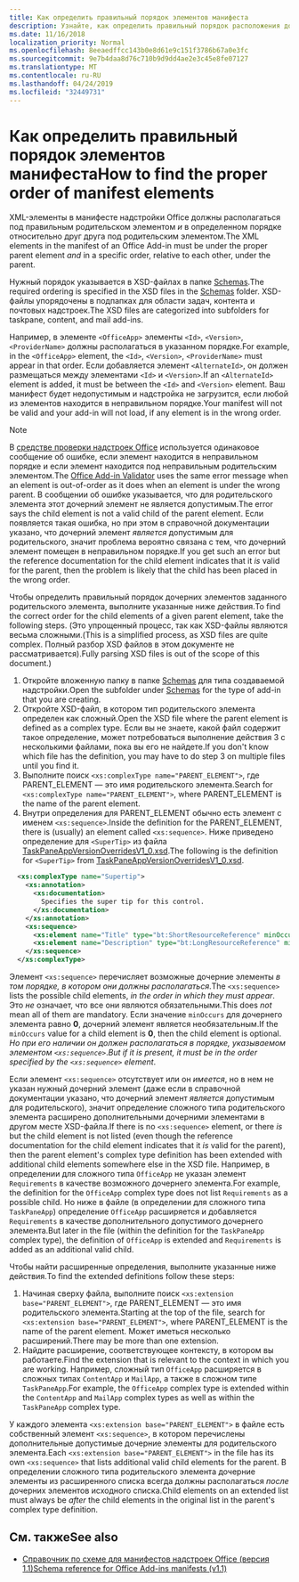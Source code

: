 ```yaml
---
title: Как определить правильный порядок элементов манифеста
description: Узнайте, как определить правильный порядок расположения дочерних элементов в родительском элементе.
ms.date: 11/16/2018
localization_priority: Normal
ms.openlocfilehash: 8eeaedffcc143b0e8d61e9c151f3786b67a0e3fc
ms.sourcegitcommit: 9e7b4daa8d76c710b9d9dd4ae2e3c45e8fe07127
ms.translationtype: MT
ms.contentlocale: ru-RU
ms.lasthandoff: 04/24/2019
ms.locfileid: "32449731"
---
```

# <a name="how-to-find-the-proper-order-of-manifest-elements"></a><span data-ttu-id="3c48f-103">Как определить правильный порядок элементов манифеста</span><span class="sxs-lookup"><span data-stu-id="3c48f-103">How to find the proper order of manifest elements</span></span>

<span data-ttu-id="3c48f-104">XML-элементы в манифесте надстройки Office должны располагаться под правильным родительском элементом *и* в определенном порядке относительно друг друга под родительским элементом.</span><span class="sxs-lookup"><span data-stu-id="3c48f-104">The XML elements in the manifest of an Office Add-in must be under the proper parent element *and* in a specific order, relative to each other, under the parent.</span></span>

<span data-ttu-id="3c48f-105">Нужный порядок указывается в XSD-файлах в папке [Schemas](https://github.com/OfficeDev/office-js-docs-pr/tree/master/docs/overview/schemas).</span><span class="sxs-lookup"><span data-stu-id="3c48f-105">The required ordering is specified in the XSD files in the [Schemas](https://github.com/OfficeDev/office-js-docs-pr/tree/master/docs/overview/schemas) folder.</span></span> <span data-ttu-id="3c48f-106">XSD-файлы упорядочены в подпапках для области задач, контента и почтовых надстроек.</span><span class="sxs-lookup"><span data-stu-id="3c48f-106">The XSD files are categorized into subfolders for taskpane, content, and mail add-ins.</span></span>

<span data-ttu-id="3c48f-107">Например, в элементе `<OfficeApp>` элементы `<Id>`, `<Version>`, `<ProviderName>` должны располагаться в указанном порядке.</span><span class="sxs-lookup"><span data-stu-id="3c48f-107">For example, in the `<OfficeApp>` element, the `<Id>`, `<Version>`, `<ProviderName>` must appear in that order.</span></span> <span data-ttu-id="3c48f-108">Если добавляется элемент `<AlternateId>`, он должен размещаться между элементами `<Id>` и `<Version>`.</span><span class="sxs-lookup"><span data-stu-id="3c48f-108">If an `<AlternateId>` element is added, it must be between the `<Id>` and `<Version>` element.</span></span> <span data-ttu-id="3c48f-109">Ваш манифест будет недопустимым и надстройка не загрузится, если любой из элементов находится в неправильном порядке.</span><span class="sxs-lookup"><span data-stu-id="3c48f-109">Your manifest will not be valid and your add-in will not load, if any element is in the wrong order.</span></span>

> [!NOTE]
> <span data-ttu-id="3c48f-110">В [средстве проверки надстроек Office](/office/dev/add-ins/testing/troubleshoot-manifest#validate-your-manifest-with-the-office-add-in-validator) используется одинаковое сообщение об ошибке, если элемент находится в неправильном порядке и если элемент находится под неправильным родительским элементом.</span><span class="sxs-lookup"><span data-stu-id="3c48f-110">The [Office Add-in Validator](/office/dev/add-ins/testing/troubleshoot-manifest#validate-your-manifest-with-the-office-add-in-validator) uses the same error message when an element is out-of-order as it does when an element is under the wrong parent.</span></span> <span data-ttu-id="3c48f-111">В сообщении об ошибке указывается, что для родительского элемента этот дочерний элемент не является допустимым.</span><span class="sxs-lookup"><span data-stu-id="3c48f-111">The error says the child element is not a valid child of the parent element.</span></span> <span data-ttu-id="3c48f-112">Если появляется такая ошибка, но при этом в справочной документации указано, что дочерний элемент *является* допустимым для родительского, значит проблема вероятно связана с тем, что дочерний элемент помещен в неправильном порядке.</span><span class="sxs-lookup"><span data-stu-id="3c48f-112">If you get such an error but the reference documentation for the child element indicates that it *is* valid for the parent, then the problem is likely that the child has been placed in the wrong order.</span></span>

<span data-ttu-id="3c48f-113">Чтобы определить правильный порядок дочерних элементов заданного родительского элемента, выполните указанные ниже действия.</span><span class="sxs-lookup"><span data-stu-id="3c48f-113">To find the correct order for the child elements of a given parent element, take the following steps.</span></span> <span data-ttu-id="3c48f-114">(Это упрощенный процесс, так как XSD-файлы являются весьма сложными.</span><span class="sxs-lookup"><span data-stu-id="3c48f-114">(This is a simplified process, as XSD files are quite complex.</span></span> <span data-ttu-id="3c48f-115">Полный разбор XSD файлов в этом документе не рассматривается).</span><span class="sxs-lookup"><span data-stu-id="3c48f-115">Fully parsing XSD files is out of the scope of this document.)</span></span>

1. <span data-ttu-id="3c48f-116">Откройте вложенную папку в папке [Schemas](https://github.com/OfficeDev/office-js-docs-pr/tree/master/docs/overview/schemas) для типа создаваемой надстройки.</span><span class="sxs-lookup"><span data-stu-id="3c48f-116">Open the subfolder under [Schemas](https://github.com/OfficeDev/office-js-docs-pr/tree/master/docs/overview/schemas) for the type of add-in that you are creating.</span></span> 
2. <span data-ttu-id="3c48f-117">Откройте XSD-файл, в котором тип родительского элемента определен как сложный.</span><span class="sxs-lookup"><span data-stu-id="3c48f-117">Open the XSD file where the parent element is defined as a complex type.</span></span> <span data-ttu-id="3c48f-118">Если вы не знаете, какой файл содержит такое определение, может потребоваться выполнение действия 3 с несколькими файлами, пока вы его не найдете.</span><span class="sxs-lookup"><span data-stu-id="3c48f-118">If you don't know which file has the definition, you may have to do step 3 on multiple files until you find it.</span></span>
3. <span data-ttu-id="3c48f-119">Выполните поиск `<xs:complexType name="PARENT_ELEMENT">`, где PARENT_ELEMENT — это имя родительского элемента.</span><span class="sxs-lookup"><span data-stu-id="3c48f-119">Search for `<xs:complexType name="PARENT_ELEMENT">`, where PARENT_ELEMENT is the name of the parent element.</span></span>
4. <span data-ttu-id="3c48f-120">Внутри определения для PARENT_ELEMENT обычно есть элемент с именем `<xs:sequence>`.</span><span class="sxs-lookup"><span data-stu-id="3c48f-120">Inside the definition for the PARENT_ELEMENT, there is (usually) an element called `<xs:sequence>`.</span></span> <span data-ttu-id="3c48f-121">Ниже приведено определение для `<SuperTip>` из файла [TaskPaneAppVersionOverridesV1_0.xsd](https://raw.githubusercontent.com/OfficeDev/office-js-docs-pr/master/docs/overview/schemas/taskpane/TaskPaneAppVersionOverridesV1_0.xsd).</span><span class="sxs-lookup"><span data-stu-id="3c48f-121">The following is the definition for `<SuperTip>` from [TaskPaneAppVersionOverridesV1_0.xsd](https://raw.githubusercontent.com/OfficeDev/office-js-docs-pr/master/docs/overview/schemas/taskpane/TaskPaneAppVersionOverridesV1_0.xsd).</span></span>

```xml
  <xs:complexType name="Supertip">
    <xs:annotation>
      <xs:documentation>
        Specifies the super tip for this control.
      </xs:documentation>
    </xs:annotation>
    <xs:sequence>
      <xs:element name="Title" type="bt:ShortResourceReference" minOccurs="1" maxOccurs="1" />
      <xs:element name="Description" type="bt:LongResourceReference" minOccurs="1" maxOccurs="1" />
    </xs:sequence>
  </xs:complexType>
```

<span data-ttu-id="3c48f-122">Элемент `<xs:sequence>` перечисляет возможные дочерние элементы *в том порядке, в котором они должны располагаться*.</span><span class="sxs-lookup"><span data-stu-id="3c48f-122">The `<xs:sequence>` lists the possible child elements, *in the order in which they must appear*.</span></span> <span data-ttu-id="3c48f-123">Это *не* означает, что все они являются обязательными.</span><span class="sxs-lookup"><span data-stu-id="3c48f-123">This does *not* mean all of them are mandatory.</span></span> <span data-ttu-id="3c48f-124">Если значение `minOccurs` для дочернего элемента равно **0**, дочерний элемент является необязательным.</span><span class="sxs-lookup"><span data-stu-id="3c48f-124">If the `minOccurs` value for a child element is **0**, then the child element is optional.</span></span> <span data-ttu-id="3c48f-125">*Но при его наличии он должен располагаться в порядке, указываемом элементом `<xs:sequence>`*.</span><span class="sxs-lookup"><span data-stu-id="3c48f-125">*But if it is present, it must be in the order specified by the `<xs:sequence>` element*.</span></span>

<span data-ttu-id="3c48f-126">Если элемент `<xs:sequence>` отсутствует или он *имеется*, но в нем не указан нужный дочерний элемент (даже если в справочной документации указано, что дочерний элемент *является* допустимым для родительского), значит определение сложного типа родительского элемента расширено дополнительными дочерними элементами в другом месте XSD-файла.</span><span class="sxs-lookup"><span data-stu-id="3c48f-126">If there is no `<xs:sequence>` element, or there *is* but the child element is not listed (even though the reference documentation for the child element indicates that it *is* valid for the parent), then the parent element's complex type definition has been extended with additional child elements somewhere else in the XSD file.</span></span> <span data-ttu-id="3c48f-127">Например, в определении для сложного типа `OfficeApp` не указан элемент `Requirements` в качестве возможного дочернего элемента.</span><span class="sxs-lookup"><span data-stu-id="3c48f-127">For example, the definition for the `OfficeApp` complex type does not list `Requirements` as a possible child.</span></span> <span data-ttu-id="3c48f-128">Но ниже в файле (в определении для сложного типа `TaskPaneApp`) определение `OfficeApp` расширяется и добавляется `Requirements` в качестве дополнительного допустимого дочернего элемента.</span><span class="sxs-lookup"><span data-stu-id="3c48f-128">But later in the file (within the definition for the `TaskPaneApp` complex type), the definition of `OfficeApp` is extended and `Requirements` is added as an additional valid child.</span></span>

<span data-ttu-id="3c48f-129">Чтобы найти расширенные определения, выполните указанные ниже действия.</span><span class="sxs-lookup"><span data-stu-id="3c48f-129">To find the extended definitions follow these steps:</span></span>

1. <span data-ttu-id="3c48f-130">Начиная сверху файла, выполните поиск `<xs:extension base="PARENT_ELEMENT">`, где PARENT_ELEMENT — это имя родительского элемента.</span><span class="sxs-lookup"><span data-stu-id="3c48f-130">Starting at the top of the file, search for `<xs:extension base="PARENT_ELEMENT">`, where PARENT_ELEMENT is the name of the parent element.</span></span> <span data-ttu-id="3c48f-131">Может иметься несколько расширений.</span><span class="sxs-lookup"><span data-stu-id="3c48f-131">There may be more than one extension.</span></span>
2. <span data-ttu-id="3c48f-132">Найдите расширение, соответствующее контексту, в котором вы работаете.</span><span class="sxs-lookup"><span data-stu-id="3c48f-132">Find the extension that is relevant to the context in which you are working.</span></span> <span data-ttu-id="3c48f-133">Например, сложный тип `OfficeApp` расширяется в сложных типах `ContentApp` и `MailApp`, а также в сложном типе `TaskPaneApp`.</span><span class="sxs-lookup"><span data-stu-id="3c48f-133">For example, the `OfficeApp` complex type is extended within the `ContentApp` and `MailApp` complex types as well as within the `TaskPaneApp` complex type.</span></span>

<span data-ttu-id="3c48f-134">У каждого элемента `<xs:extension base="PARENT_ELEMENT">` в файле есть собственный элемент `<xs:sequence>`, в котором перечислены дополнительные допустимые дочерние элементы для родительского элемента.</span><span class="sxs-lookup"><span data-stu-id="3c48f-134">Each `<xs:extension base="PARENT_ELEMENT">` in the file has its own `<xs:sequence>` that lists additional valid child elements for the parent.</span></span> <span data-ttu-id="3c48f-135">В определении сложного типа родительского элемента дочерние элементы из расширенного списка всегда должны располагаться *после* дочерних элементов исходного списка.</span><span class="sxs-lookup"><span data-stu-id="3c48f-135">Child elements on an extended list must always be *after* the child elements in the original list in the parent's complex type definition.</span></span>

## <a name="see-also"></a><span data-ttu-id="3c48f-136">См. также</span><span class="sxs-lookup"><span data-stu-id="3c48f-136">See also</span></span>

- [<span data-ttu-id="3c48f-137">Справочник по схеме для манифестов надстроек Office (версия 1.1)</span><span class="sxs-lookup"><span data-stu-id="3c48f-137">Schema reference for Office Add-ins manifests (v1.1)</span></span>](../develop/add-in-manifests.md)
